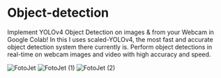 # Object-detection
Implement YOLOv4 Object Detection on images & from your Webcam in Google Colab! In this I uses scaled-YOLOv4, the most fast and accurate object detection system there currently is. Perform object detections in real-time on webcam images and video with high accuracy and speed.

![FotoJet](https://user-images.githubusercontent.com/68725514/159012131-9c28e3dd-c400-4f5c-b2aa-97aa845a0d97.jpg)
![FotoJet (1)](https://user-images.githubusercontent.com/68725514/159012155-4455a16e-9f87-44eb-8ef8-d228a06acbda.jpg)
![FotoJet (2)](https://user-images.githubusercontent.com/68725514/159012165-721fd3a8-ceef-48a4-9938-0df68c83e123.jpg)
